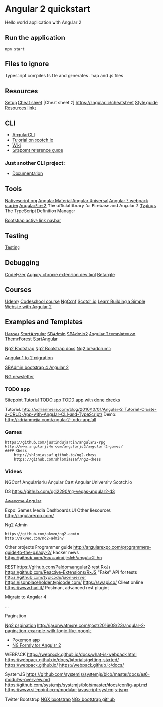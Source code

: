 # Angular 2 quickstart

Hello world application with Angular 2

## Run the application

	npm start

## Files to ignore

Typescript compiles ts file and generates .map and .js files

## Resources

[Setup](https://angular.io/docs/ts/latest/guide/setup.html)
[Cheat sheet](https://angular.io/docs/ts/latest/guide/cheatsheet.html)
[Cheat sheet 2] https://angular.io/cheatsheet
[Style guide](https://angular.io/styleguide)
[Resources links](https://angular.io/resources/#!#Education)

## CLI

- [AngularCLI](https://cli.angular.io)
- [Tutorial on scotch.io](https://scotch.io/tutorials/use-the-angular-cli-for-faster-angular-2-projects)
- [Wiki](https://github.com/angular/angular-cli/wiki/)
- [Sitepoint reference guide](https://www.sitepoint.com/ultimate-angular-cli-reference/)

### Just another CLI project:

- [Documentation](http://ngcli.github.io)

## Tools

[Nativescript.org](https://www.nativescript.org/)
[Angular Material](https://material.angularjs.org/)
[Angular Universal](https://universal.angular.io/)
[Angular 2 webpack starter](https://github.com/AngularClass/angular2-webpack-starter)
[AngularFire 2](https://github.com/angular/angularfire2) The official library for Firebase and Angular 2
[Typings](https://www.npmjs.com/package/typings) The TypeScript Definition Manager

[Bootstrap active link navbar](http://stackoverflow.com/questions/35422526/how-to-set-bootstrap-navbar-active-class-in-angular-2)

## Testing

[Testing](https://angular.io/docs/ts/latest/guide/testing.html)

## Debugging

[Codelyzer](https://github.com/mgechev/codelyzer)
[Augury chrome extension dev tool](https://augury.angular.io/)
[Betangle](https://github.com/IgorMinar/batarangle)

## Courses

[Udemy](https://www.udemy.com/angular-2-from-the-ground-up/)
[Codeschool course](https://www.codeschool.com/pages/angular-1-vs-2)
[NgConf](https://www.ng-conf.org/)
[Scotch.io](https://school.scotch.io/guides/building-angular-apps/courses)
[Learn Building a Simple Website with Angular 2](https://www.eduonix.com/blog/video-tutorials/web-development-tutorials/learn-building-simple-website-angular-2/)

## Examples and Templates

[Heroes](https://angular.io/docs/ts/latest/tutorial/)
[StartAngular](https://startangular.com/)
[SBAdmin](https://startangular.com/product/sb-admin-bootstrap-4-angular-2/)
[SBAdmin2](https://startangular.com/product/sb-admin-angular-theme/)
[Angular 2 templates on ThemeForest](https://themeforest.net/attributes/compatible-with/angularjs%202)
[StsrtAngular](https://github.com/start-meteorjs/ani-theme-angular-meteor)

[Ng2 Bootstrap](https://ng-bootstrap.github.io)
[Ng2 Bootstrap docs](https://valor-software.com/ng2-bootstrap)
[Ng2 breadcrumb](https://github.com/gmostert/ng2-breadcrumb)

[Angular 1 to 2 migration](https://angular.io/docs/ts/latest/guide/upgrade.html)

[SBAdmin bootstrap 4 Angular 2](https://github.com/start-angular/SB-Admin-BS4-Angular-2)

[NG newsletter]()

### TODO app

[Sitepoint Tutorial](https://www.sitepoint.com/angular-2-tutorial/)
[TODO app](https://github.com/sitepoint-editors/angular-todo-app)
[TODO app with done checks](https://github.com/amejiarosario/angular2-todo-app)

Tutorial: http://adrianmejia.com/blog/2016/10/01/Angular-2-Tutorial-Create-a-CRUD-App-with-Angular-CLI-and-TypeScript/
Demo: http://adrianmejia.com/angular2-todo-app/all

### Games
	https://github.com/justindujardin/angular2-rpg
	http://www.angularjs4u.com/angularjs2/angular-2-games/
	#### Chess
		http://shlomiassaf.github.io/ng2-chess
		https://github.com/shlomiassaf/ng2-chess

### Videos

[NGConf](https://www.ng-conf.org/)
[Angularjs4u](http://www.angularjs4u.com/angularjs2/top-10-angular-2-tutorial-videos/)
[Angular Cast](https://angularcasts.io)
[Angular University](https://angular-university.io/)
[Scotch.io](https://school.scotch.io/getting-started-with-angular-2)

D3
	https://github.com/gdi2290/ng-vegas-angular2-d3
	
[Awesome Angular](https://github.com/AngularClass/awesome-angular)

Expo: Games		Media	Dashboards	UI	Other	Resources
	http://angularexpo.com/ 

Ng2 Admin

	https://github.com/akveo/ng2-admin
	http://akveo.com/ng2-admin/

Other projects
	Programmer guide http://angularexpo.com/programmers-guide-to-the-galaxy-2/
	Hacker news https://github.com/housseindjirdeh/angular2-hn

REST
	https://github.com/Paldom/angular2-rest
	RxJs https://github.com/Reactive-Extensions/RxJS
	"Fake" API for tests
		https://github.com/typicode/json-server	https://jsonplaceholder.typicode.com/
		https://swapi.co/
	Client online https://www.hurl.it/
	Postman, advanced rest plugins

Migrate to Angular 4

...

Pagination

[Ng2 pagination](https://github.com/michaelbromley/ng2-pagination)
	http://jasonwatmore.com/post/2016/08/23/angular-2-pagination-example-with-logic-like-google

- [Pokemon app](https://onsen.io/blog/tutorial-how-to-create-pokemon-app-using-angular2-cli/)
- [NG Formly for Angular 2](https://github.com/formly-js/ng-formly)

WEBPACK
	https://webpack.github.io/docs/what-is-webpack.html
	https://webpack.github.io/docs/tutorials/getting-started/
	https://webpack.github.io/
	https://webpack.github.io/docs/

SystemJS
	https://github.com/systemjs/systemjs/blob/master/docs/es6-modules-overview.md
	https://github.com/systemjs/systemjs/blob/master/docs/config-api.md
	https://www.sitepoint.com/modular-javascript-systemjs-jspm

Twitter Bootstrap
	[NGX bootstrap](http://valor-software.com/ngx-bootstrap/)
	[NGx bootstrap github](https://github.com/valor-software/ngx-bootstrap)



